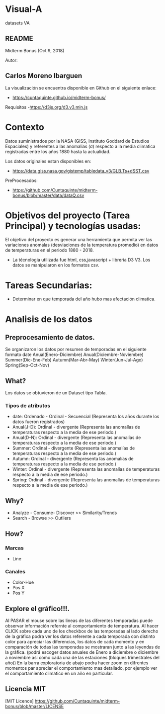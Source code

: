 # Visual-A
datasets VA
## README

Midterm Bonus (Oct 9, 2018)

Autor: 
## Carlos Moreno Ibarguen  

La visualización se encuentra disponible en Github en el siguiente enlace:

- https://cuntaquinte.github.io/midterm-bonus/

Requisitos
-https://d3js.org/d3.v3.min.js


# Contexto
Datos suministrados por la NASA (GISS, Instituto Goddard de Estudios Espaciales) y  referentes a las anomalias (σ) respecto a la media climatica registradas entre los años 1880 hasta la actualidad.

Los datos originales estan disponibles en:

- https://data.giss.nasa.gov/gistemp/tabledata_v3/GLB.Ts+dSST.csv

PreProcesados:  
- https://github.com/Cuntaquinte/midterm-bonus/blob/master/data/dataQ.csv


# Objetivos del proyecto (Tarea Principal) y tecnologías usadas:
El objetivo del proyecto es generar una herramienta que permita ver las variaciones anomalas (desviaciones de la temperatura promedio) en datos de temperaturas en el periodo 1880 - 2018.

- La técnologia utilizada fue html, css,javascript + libreria D3 V3. Los datos se manipularon en los formatos csv.


# Tareas Secundarias:
- Determinar en que temporada del año hubo mas afectación climatica.


# Analisis de los datos
## Preprocesamiento de datos. 
Se organizaron los datos por resumen de temporadas en el siguiente formato
date	Anual(Enero-Diciembre)	Anual(Diciembre-Noviembre)	Summer(Dic-Ene-Feb)	Autumn(Mar-Abr-May)	Winter(Jun-Jul-Ago)	Spring(Sep-Oct-Nov)

## What?
Los datos se obtuvieron de un Dataset tipo Tabla.
### Tipos de atributos
- date:		Ordenado - Ordinal - Secuencial  (Representa los años durante los datos fueron registrados)
- Anual(J-D):	Ordinal - divergente (Representa las anomalías de temperaturas respecto a la media de ese periodo.)
- Anual(D-N):	Ordinal - divergente (Representa las anomalías de temperaturas respecto a la media de ese periodo.)
- Summer:		Ordinal - divergente (Representa las anomalías de temperaturas respecto a la media de ese periodo.)
- Autumn:		Ordinal - divergente (Representa las anomalías de temperaturas respecto a la media de ese periodo.)
- Winter:		Ordinal - divergente (Representa las anomalías de temperaturas respecto a la media de ese periodo.)
- Spring:		Ordinal - divergente (Representa las anomalías de temperaturas respecto a la media de ese periodo.)


## Why?
- Analyze - Consume- Discover >> Similarity/Trends
- Search - Browse >> Outliers

## How?
### Marcas 
- Line

### Canales
-   Color-Hue
-   Pos X
-   Pos Y

## Explore  el gráfico!!!.
Al PASAR el mouse sobre las lineas de las diferentes temporadas puede observar información refernte al comportamiento de temperatura.
Al hacer CLICK sobre cada uno de los checkbox de las temporadas al lado derecho de la gráfica podra ver los datos referente a cada temporada con distinto color para apreciar las diferencias, los datos de cada momento y en comparación de todas las temporadas se mostraran junto a las leyendas de la gráfica. (podrá escoger datos anuales de Enero a diciembre o diciembre a noviembre asi como cada una de las estaciones (bloques trimestrales del año))
En la barra exploratoria de abajo podra hacer zoom en difrentes momentos par apreciar el comportamiento mas detallado, por ejemplo ver el comportamiento climatico en un año en particular.

## Licencia MIT
[MIT Licence] https://github.com/Cuntaquinte/midterm-bonus/blob/master/LICENSE

